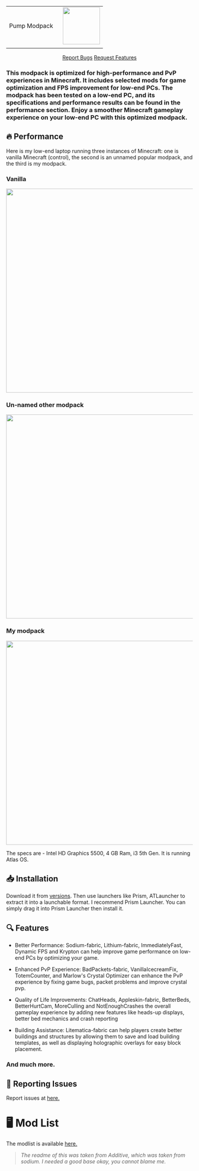 <div align=center>

|        |        |
| ------ | ------ |
| Pump Modpack | <img src="https://media.discordapp.net/attachments/929553166972895253/1080815029177303060/BEEG_PUMPY_BOIII.png?width=359&height=359" width="100" height="100" style="margin-left: 10px;"> |
|        |        |
</div>

<div align=center>
    <a href="https://github.com/dangamerx7/pump-modpack/issues">Report Bugs</a>
    <a href="https://github.com/dangamerx7/pump-modpack/issues">Request Features</a>
</div>

### This modpack is optimized for high-performance and PvP experiences in Minecraft. It includes selected mods for game optimization and FPS improvement for low-end PCs. The modpack has been tested on a low-end PC, and its specifications and performance results can be found in the performance section. Enjoy a smoother Minecraft gameplay experience on your low-end PC with this optimized modpack.

## 🔥 Performance

Here is my low-end laptop running three instances of Minecraft: one is vanilla Minecraft (control), the second is an unnamed popular modpack, and the third is my modpack.

<h3> Vanilla</h3>
<img src="https://media.discordapp.net/attachments/1090271674697527317/1090668145041223690/vanilla.png?width=1159&height=632" height=550, width=550>
<br>

### Un-named other modpack
<img src="https://media.discordapp.net/attachments/1090271674697527317/1090668687276654612/adren.png?width=1159&height=632" height=550, width=550>

<br>

### My modpack

<img src="https://media.discordapp.net/attachments/1090271674697527317/1090669294989352992/pumpss.png?width=1124&height=632" height=550, width=550> 

The specs are - Intel HD Graphics 5500, 4 GB Ram, i3 5th Gen. It is running Atlas OS. 
## 📥 Installation 

Download it from <a href="https://modrinth.com/modpack/pump-modpack/version/0.0.1">versions</a>. Then use launchers like Prism, ATLauncher to extract it into a launchable format. I recommend Prism Launcher. You can simply drag it into Prism Launcher then install it.

## 🔍 Features

- Better Performance: Sodium-fabric, Lithium-fabric, ImmediatelyFast, Dynamic FPS and Krypton can help improve game performance on low-end PCs by optimizing your game.

- Enhanced PvP Experience: BadPackets-fabric, VanillaIcecreamFix, TotemCounter, and Marlow's Crystal Optimizer can enhance the PvP experience by fixing game bugs, packet problems and improve crystal pvp.

- Quality of Life Improvements: ChatHeads, Appleskin-fabric, BetterBeds, BetterHurtCam, MoreCulling and NotEnoughCrashes the overall gameplay experience by adding new features like heads-up displays, better bed mechanics and crash reporting

- Building Assistance: Litematica-fabric can help players create better buildings and structures by allowing them to save and load building templates, as well as displaying holographic overlays for easy block placement.

### And much more.

## 🐛 Reporting Issues
Report issues at <a href="https://github.com/dangamerx7/Pump-Modpack/issues">here. </a>

# 🖥️ Mod List
The modlist is available <a href="https://modrinth.com/modpack/pump-modpack/version/0.0.1">here.</a> 

> *The readme of this was taken from Additive, which was taken from sodium. I needed a good base okay, you cannot blame me.*
